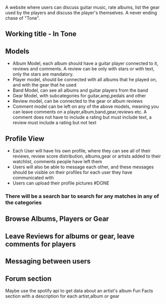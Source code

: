 

A website where users can discuss guitar music, rate albums, list the gear used by the players and discuss the player's themselves. A never ending chase of "Tone".

## Working title - In Tone

## Models
- Album Model, each album should have a guitar player connected to it, reviews and comments. A review can be only with stars or with text, only the stars are mandatory.
- Player model, should be connected with all albums that he played on, and with the gear that he used
- Band Model, can see all albums and guitar players from the band
- Gear Model, with subcategories for guitar,amp,pedals and other
- Review model, can be connected to the gear or album reviews
- Comment model can be left on any of the above models, meaning you can leave comments on a player,album,band,gear,reviews etc. A comment does not have to include a rating but must include text, a review must include a rating but not text
## Profile View
- Each User will have his own profile, where they can see all of their reviews, review score distribution, albums,gear or artists added to their watchlist, comments people have left them
- Users will also be able to message each other, and these messages should be visible on their profiles for each user they have communicated with
- Users can upload their profile pictures #DONE 

### There will be a search bar to search for any matches in any of the categories
## Browse Albums, Players or Gear
## Leave Reviews for albums or gear, leave comments for players
## Messaging between users
## Forum section
Maybe use the spotify api to get data about an artist's album
Fun Facts section with a description for each artist,album or gear
